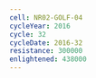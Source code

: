 ```yaml
---
cell: NR02-GOLF-04
cycleYear: 2016
cycle: 32
cycleDate: 2016-32
resistance: 300000
enlightened: 438000
---
```

